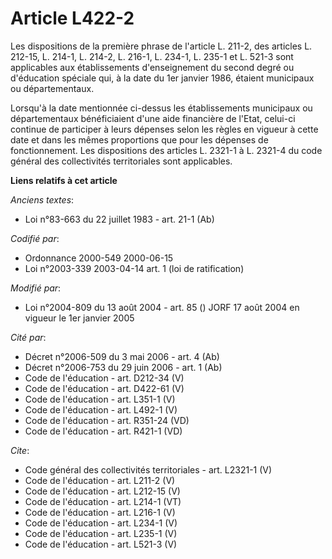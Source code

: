 # Article L422-2

Les dispositions de la première phrase de l'article L. 211-2, des articles L. 212-15, 
L. 214-1, L. 214-2, L. 216-1, L. 234-1, 
L. 235-1 et L. 521-3 sont applicables aux établissements d'enseignement du second degré ou d'éducation spéciale qui, à la
date du 1er janvier 1986, étaient municipaux ou départementaux. 

Lorsqu'à la date mentionnée ci-dessus les établissements municipaux ou départementaux bénéficiaient d'une aide financière de
l'Etat, celui-ci continue de participer à leurs dépenses selon les règles en vigueur à cette date et dans les mêmes
proportions que pour les dépenses de fonctionnement. Les dispositions des articles L. 2321-1 à L. 2321-4 du code général des
collectivités territoriales sont applicables.

**Liens relatifs à cet article**

_Anciens textes_:

  - Loi n°83-663 du 22 juillet 1983 - art. 21-1 (Ab)

_Codifié par_:

  - Ordonnance 2000-549 2000-06-15
  - Loi n°2003-339 2003-04-14 art. 1 (loi de ratification)

_Modifié par_:

  - Loi n°2004-809 du 13 août 2004 - art. 85 () JORF 17 août 2004 en vigueur le 1er janvier 2005

_Cité par_:

  - Décret n°2006-509 du 3 mai 2006 - art. 4 (Ab)
  - Décret n°2006-753 du 29 juin 2006 - art. 1 (Ab)
  - Code de l'éducation - art. D212-34 (V)
  - Code de l'éducation - art. D422-61 (V)
  - Code de l'éducation - art. L351-1 (V)
  - Code de l'éducation - art. L492-1 (V)
  - Code de l'éducation - art. R351-24 (VD)
  - Code de l'éducation - art. R421-1 (VD)

_Cite_:

  - Code général des collectivités territoriales - art. L2321-1 (V)
  - Code de l'éducation - art. L211-2 (V)
  - Code de l'éducation - art. L212-15 (V)
  - Code de l'éducation - art. L214-1 (VT)
  - Code de l'éducation - art. L216-1 (V)
  - Code de l'éducation - art. L234-1 (V)
  - Code de l'éducation - art. L235-1 (V)
  - Code de l'éducation - art. L521-3 (V)
